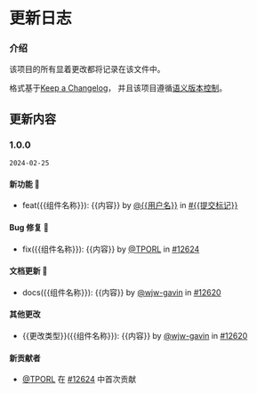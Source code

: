 <!-- 该模板格式最终将用于文档的changedlog.md文件及插件市场的change -->
<!-- 为避免无用杂乱提交及不明确的描述，手动维护文档的更新日志。与git的release日志隔离 -->
<!-- 可提前执行命令将日志文件格式化后备用 -->

# 更新日志

### 介绍

该项目的所有显着更改都将记录在该文件中。

格式基于[Keep a Changelog](https://keepachangelog.com/en/1.1.0/)，
并且该项目遵循[语义版本控制](https://semver.org/spec/v2.0.0.html)。

## 更新内容

### 1.0.0

`2024-02-25`

#### 新功能 🎉

- feat({{组件名称}}): {{内容}} by [@{{用户名}}]({{用户GitHub地址}}) in [#{{提交标记}}]({{pull链接}})

#### Bug 修复 🐞

- fix({{组件名称}}): {{内容}} by [@TPORL](https://github.com/TPORL) in [#12624](https://github.com/youzan/vant/pull/12624)

#### 文档更新 📖

- docs({{组件名称}}): {{内容}} by [@wjw-gavin](https://github.com/wjw-gavin) in [#12620](https://github.com/youzan/vant/pull/12620)

#### 其他更改

- {{更改类型}}({{组件名称}}): {{内容}} by [@wjw-gavin](https://github.com/wjw-gavin) in [#12620](https://github.com/youzan/vant/pull/12620)

#### 新贡献者

- [@TPORL](https://github.com/TPORL) 在 [#12624](https://github.com/youzan/vant/pull/12624) 中首次贡献
